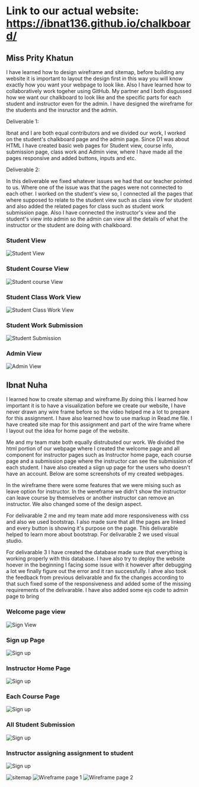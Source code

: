# Link to our actual website: https://ibnat136.github.io/chalkboard/
## Miss Prity Khatun

I have learned how to design wireframe and sitemap, before building any website it is important to layout the design first in this way you will know exactly how you want your webpage to look like. Also I have learned how to collaboratively work togeher using GitHub. My partner and I both disgussed how we want our chalkboard to look like and the specific parts for each student and instructor even for the admin. I have designed the wireframe for the students and the insructor and the admin. 

Deliverable 1: 

Ibnat and I are both equal contributors and we divided our work, I worked on the student's chalkboard page and the admin page. Since D1 was about HTML I have created basic web pages for Student view, course info, submission page, class work and Admin view, where I have made all the pages responsive and added buttons, inputs and etc.

Deliverable 2:

In this deliverable we fixed whatever issues we had that our teacher pointed to us. Where one of the issue was that the pages were not connected to each other. I worked on the student's view so, I connected all the pages that where supposed to relate to the student view such as class view for student and also added the related pages for class such as  student work submission page. Also I have connected the instructor's view and the student's view into admin so the admin can view all the details of what the instructor or the student are doing with chalkboard. 

### Student View
![Student View](studentview.png)
### Student Course View
![Student course View](studentcourseview.png)
### Student Class Work View
![Student Class Work View](studentclassV.png)
### Student Work Submission
![Student Submission](studentsubm.png)
### Admin View
![Admin View](adminview.png)

## Ibnat Nuha 
I learned how to create sitemap and wireframe.By doing this I learned how important it is to have a visualization before we create our website, I have never drawn any wire frame before so the video helped me a lot to prepare for this assignment. I have also learned how to use markup in Read.me file. I have created site map for this assignment and part of the wire frame where I layout out the idea for home page of the website.

Me and my team mate both equally distrubuted our work. We divided the html portion of our webpage where I created the welcome page and all component for instructor pages such as Instructor home page, each course page and a submission page where the instructor can see the submission of each student. I have also created a siign up page for the users who doesn't have an account. Below are some screenshots of my created webpages.

In the wireframe there were some features that we were mising such as leave option for instructor. In the wereframe we didn't show the instructor can leave course by themselves or another instructor can remove an instructor. We also changed some of the design aspect. 

For delivarable 2 me and my team mate add more responsiveness with css and also we used bootstrap. I also made sure that all the pages are linked and every button is showing it's purpose on the page. This delivarable helped to learn more about bootstrap. For delivarable 2 we used visual studio.

For delivarable 3 I have created the database made sure that everything is working properly with this database. 
I have also try to deploy the website hoever in the beginning I facing some issue with it however after debugging a lot we finally figure out the error and it ran successfully. I ahve also took the 
feedback from previous delivarable and fix the changes according to that such fixed some of the responsiveness and added some of the missing 
requirements of the delivarable. I have also added some ejs code to admin page to bring 

### Welcome page view
![Sign View](Index.png)

### Sign up Page
![Sign up](SignUp.png)

### Instructor Home Page
![Sign up](Instructor.png)

### Each Course Page
![Sign up](EachCourse.png)

### All Student Submission
![Sign up](AllStudentSubmission.png)

### Instructor assigning assignment to student
![Sign up](AssignmentForStudents.png)

![sitemap](sitemap.jpg)
![Wireframe page 1](Wireframe1.jpg)
![Wireframe page 2](Wireframe2.jpg)

